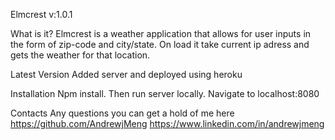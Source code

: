 Elmcrest v:1.0.1

What is it?
Elmcrest is a weather application that allows for user inputs in the form of zip-code and city/state. On load it take current ip adress and gets the weather for that location. 

Latest Version
Added server and deployed using heroku

Installation
Npm install. Then run server locally. Navigate to localhost:8080

Contacts
Any questions you can get a hold of me here
https://github.com/AndrewjMeng
https://www.linkedin.com/in/andrewjmeng
